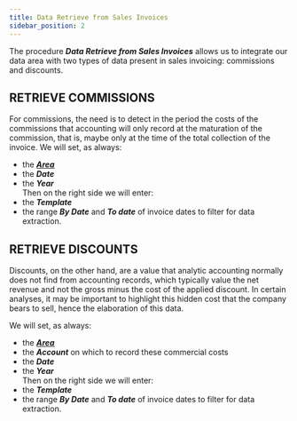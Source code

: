 ```yaml
---
title: Data Retrieve from Sales Invoices 
sidebar_position: 2
---
```


The procedure ***Data Retrieve from Sales Invoices*** allows us to integrate our data area with two types of data present in sales invoicing: commissions and discounts.

## RETRIEVE COMMISSIONS 
For commissions, the need is to detect in the period the costs of the commissions that accounting will only record at the maturation of the commission, that is, maybe only at the time of the total collection of the invoice. We will set, as always: 
- the [***Area***](/docs/controlling/controlling-parametrization/controlling-specific-settings/area-types-areas)
- the ***Date*** 
- the ***Year***  
Then on the right side we will enter: 
- the ***Template*** 
- the range ***By Date*** and ***To date*** of invoice dates to filter for data extraction.


## RETRIEVE DISCOUNTS
Discounts, on the other hand, are a value that analytic accounting normally does not find from accounting records, which typically value the net revenue and not the gross minus the cost of the applied discount. In certain analyses, it may be important to highlight this hidden cost that the company bears to sell, hence the elaboration of this data.

We will set, as always: 
- the [***Area***](/docs/controlling/controlling-parametrization/controlling-specific-settings/area-types-areas)
- the ***Account*** on which to record these commercial costs
- the ***Date*** 
- the ***Year***  
Then on the right side we will enter: 
- the ***Template*** 
- the range ***By Date*** and ***To date*** of invoice dates to filter for data extraction.